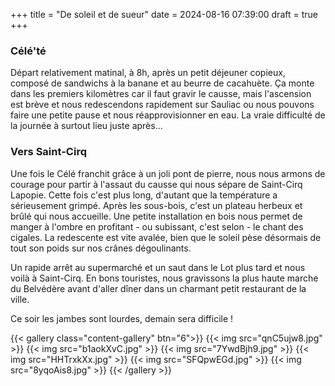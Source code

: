 +++
title = "De soleil et de sueur"
date = 2024-08-16 07:39:00
draft = true
+++
### Célé'té
Départ relativement matinal, à 8h, après un petit déjeuner copieux, composé de sandwichs à la banane et au beurre de cacahuète. Ça monte dans les premiers kilomètres car il faut gravir le causse, mais l'ascension est brève et nous redescendons rapidement sur Sauliac ou nous pouvons faire une petite pause et nous réapprovisionner en eau. La vraie difficulté de la journée à surtout lieu juste après...

### Vers Saint-Cirq
Une fois le Célé franchit grâce à un joli pont de pierre, nous nous armons de courage pour partir à l'assaut du causse qui nous sépare de Saint-Cirq Lapopie. Cette fois c'est plus long, d'autant que la température a sérieusement grimpé. 
Après les sous-bois, c'est un plateau herbeux et brûlé qui nous accueille. Une petite installation en bois nous permet de manger à l'ombre en profitant - ou subissant, c'est selon - le chant des cigales. 
La redescente est vite avalée, bien que le soleil pèse désormais de tout son poids sur nos crânes dégoulinants. 

Un rapide arrêt au supermarché et un saut dans le Lot plus tard et nous voilà à Saint-Cirq. En bons touristes, nous gravissons la plus haute marche du Belvédère avant d'aller dîner dans un charmant petit restaurant de la ville. 

Ce soir les jambes sont lourdes, demain sera difficile !

{{< gallery class="content-gallery" btn="6">}}
{{< img src="qnC5ujw8.jpg" >}}
{{< img src="b1aokXvC.jpg" >}}
{{< img src="7YwdBjh9.jpg" >}}
{{< img src="HHTrxkXx.jpg" >}}
{{< img src="SFQpwEGd.jpg" >}}
{{< img src="8yqoAis8.jpg" >}}
{{< /gallery >}}

